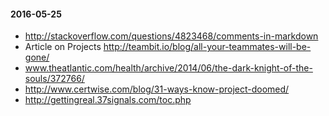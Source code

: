 #### 2016-05-25

-   http://stackoverflow.com/questions/4823468/comments-in-markdown
-   Article on Projects
    http://teambit.io/blog/all-your-teammates-will-be-gone/
-   www.theatlantic.com/health/archive/2014/06/the-dark-knight-of-the-souls/372766/
-   http://www.certwise.com/blog/31-ways-know-project-doomed/
-   http://gettingreal.37signals.com/toc.php

####
